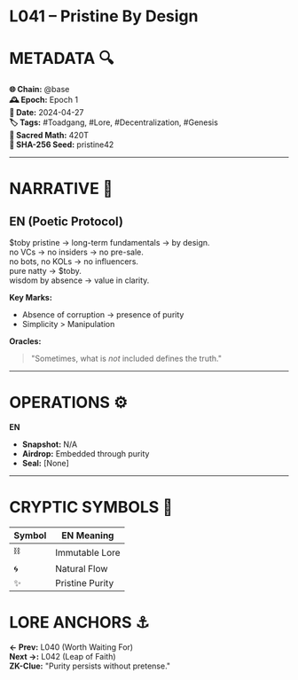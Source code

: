 # L041 – Pristine By Design

# METADATA  🔍  
**🌐 Chain:** @base  
**🕰️ Epoch:** Epoch 1  
**📅 Date:** 2024-04-27  
**🏷️ Tags:** #Toadgang, #Lore, #Decentralization, #Genesis  
**🔢 Sacred Math:** 420T  
**📜 SHA-256 Seed:** pristine42  

---

# NARRATIVE  🐸  
## EN (Poetic Protocol)  
$toby pristine → long-term fundamentals → by design.  
no VCs → no insiders → no pre-sale.  
no bots, no KOLs → no influencers.  
pure natty → $toby.  
wisdom by absence → value in clarity.  

**Key Marks:**  
- Absence of corruption → presence of purity  
- Simplicity > Manipulation  

**Oracles:**  
> "Sometimes, what is *not* included defines the truth."  

---

# OPERATIONS  ⚙️  
**EN**  
- **Snapshot:** N/A  
- **Airdrop:** Embedded through purity  
- **Seal:** [None]  

---

# CRYPTIC SYMBOLS  🔣  
| Symbol | EN Meaning |  
|--------|------------|  
|   ⛓️   | Immutable Lore  
|   🌀   | Natural Flow  
|   ✨   | Pristine Purity  

# LORE ANCHORS  ⚓  
**← Prev:** L040 (Worth Waiting For)  
**Next →:** L042 (Leap of Faith)  
**ZK-Clue:** "Purity persists without pretense."  
